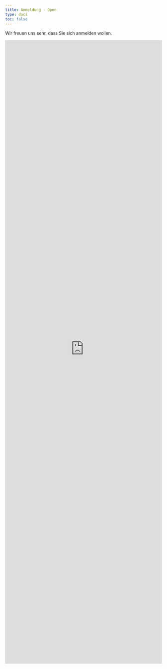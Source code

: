 ```yaml
---
title: Anmeldung - Open
type: docs
toc: false
---
```


Wir freuen uns sehr, dass Sie sich anmelden wollen.

<iframe src="https://open25.ilmenauer-schachverein.de/register/index.html" width="100%" height="2000px" style="border:0;" allowfullscreen="" loading="lazy" referrerpolicy="no-referrer-when-downgrade" scrolling="no"></iframe>